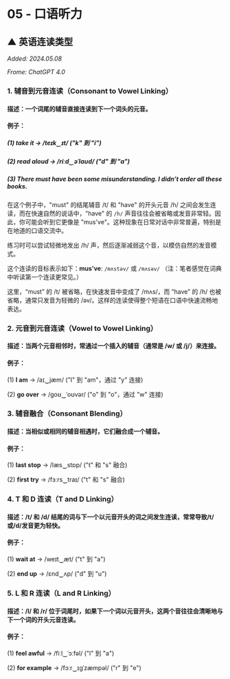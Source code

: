 # 05 - 口语听力



## ▲ 英语连读类型

*Added: 2024.05.08*

*Frome: ChatGPT 4.0*

### 1. 辅音到元音连读（Consonant to Vowel Linking）

#### 描述：一个词尾的辅音直接连读到下一个词头的元音。

#### 例子：
##### (1) take it → /teɪk‿ɪt/ ("k" 到 "i")

##### (2) read aloud → /riːd‿əˈlaʊd/ ("d" 到 "a")

##### (3) There must have been some misunderstanding. I didn’t order all these books.

在这个例子中，"must" 的结尾辅音 /t/ 和 "have" 的开头元音 /h/ 之间会发生连读，而在快速自然的说话中，"have" 的 `/h/` 声音往往会被省略或发音非常轻。因此，你可能会听到它更像是 "mus've"。这种现象在日常对话中非常普遍，特别是在地道的口语交流中。

练习时可以尝试轻微地发出 /h/ 声，然后逐渐减弱这个音，以模仿自然的发音模式。

这个连读的音标表示如下：**mus've**: `/mʌstəv/` 或 `/mʌsəv/` （注：笔者感觉在词典中听读第一个连读更常见。）

这里，“must” 的 /t/ 被省略，在快速发音中变成了 /mʌs/，而 “have” 的 /h/ 也被省略，通常只发音为轻微的 /əv/。这样的连读使得整个短语在口语中快速流畅地表达。






### 2. 元音到元音连读（Vowel to Vowel Linking）
#### 描述：当两个元音相邻时，常通过一个插入的辅音（通常是 /w/ 或 /j/）来连接。

#### 例子：
(1) **I am** → /aɪ‿jæm/ ("I" 到 "am"，通过 "y" 连接)

(2) **go over** → /ɡoʊ‿ˈoʊvər/ ("o" 到 "o"，通过 "w" 连接)




### 3. 辅音融合（Consonant Blending）
#### 描述：当相似或相同的辅音相遇时，它们融合成一个辅音。

#### 例子：
(1) **last stop** → /læs‿stɒp/ ("t" 和 "s" 融合)

(2) **first try** → /fɜːrs‿traɪ/ ("t" 和 "s" 融合)





### 4. T 和 D 连读（T and D Linking）
#### 描述：/t/ 和 /d/ 结尾的词与下一个以元音开头的词之间发生连读，常常导致/t/或/d/发音更为轻快。

#### 例子：
(1) **wait at** → /weɪt‿æt/ ("t" 到 "a")

(2) **end up** → /ɛnd‿ʌp/ ("d" 到 "u")





### 5. L 和 R 连读（L and R Linking）
#### 描述：/l/ 和 /r/ 位于词尾时，如果下一个词以元音开头，这两个音往往会清晰地与下一个词的开头元音连读。

#### 例子：
(1) **feel awful** → /fiːl‿ˈɔːfəl/ ("l" 到 "a")

(2) **for example** → /fɔːr‿ɪɡˈzæmpəl/ ("r" 到 "e")

